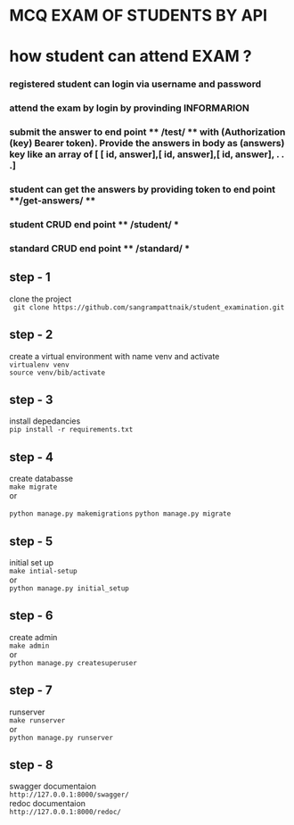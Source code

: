 # MCQ EXAM OF STUDENTS BY API

# how student can attend EXAM ?
### registered student can login via username and password <br>
### attend the exam by login by provinding INFORMARION

### submit the answer to end point ** /test/ ** with (Authorization (key) Bearer token). Provide the answers in body as (answers) key like an array of [ [ id, answer],[ id, answer],[ id, answer], . . .]

### student can get the answers by providing token to end point **/get-answers/ **

### student CRUD end point ** /student/ *
### standard CRUD end point ** /standard/ *


## step - 1
clone the project <br >
` git clone https://github.com/sangrampattnaik/student_examination.git`


## step - 2
create a virtual environment with name venv and activate <br >
`virtualenv venv` <br >
`source venv/bib/activate`


## step - 3
install depedancies <br >
`pip install -r requirements.txt`


## step - 4
create databasse <br >
`make migrate` <br >
or <br >

`python manage.py makemigrations`
`python manage.py migrate`

## step - 5
initial set up <br >
`make intial-setup` <br >
or <br >
`python manage.py initial_setup`

## step - 6
create admin <br >
`make admin` <br >
or <br >
`python manage.py createsuperuser`

## step - 7
runserver <br >
`make runserver` <br >
or <br >
`python manage.py runserver`

## step - 8
swagger documentaion <br >
`http://127.0.0.1:8000/swagger/` <br >
redoc documentaion <br>
`http://127.0.0.1:8000/redoc/`


